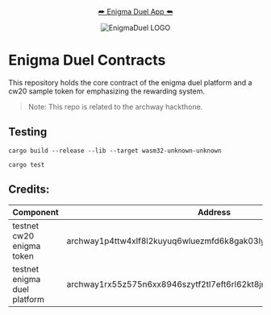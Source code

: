 <div align="center">

[ ⮫ Enigma Duel App ⮪ ](https://enigma-duel.vercel.app)

</div>

<div align="center">

![EnigmaDuel LOGO](https://i.postimg.cc/L8LB4G2n/enigmaduel.jpg)

</div>

# Enigma Duel Contracts

This repository holds the core contract of the enigma duel platform and a cw20 sample token for emphasizing the rewarding system.

> Note: This repo is related to the archway hackthone.

## Testing

```
cargo build --release --lib --target wasm32-unknown-unknown

cargo test
```

## Credits:

| Component                    | Address                                                            |
| ---------------------------- | ------------------------------------------------------------------ |
| testnet cw20 enigma token    | archway1p4ttw4xlf8l2kuyuq6wluezmfd6k8gak03lycv4d2gr9j4yq4vvs2f9klk |
| testnet enigma duel platform | archway1rx55z575n6xx8946szytf2tl7eft6rl62kt8jm4cf0zxmz8k86rsqeul77 |
